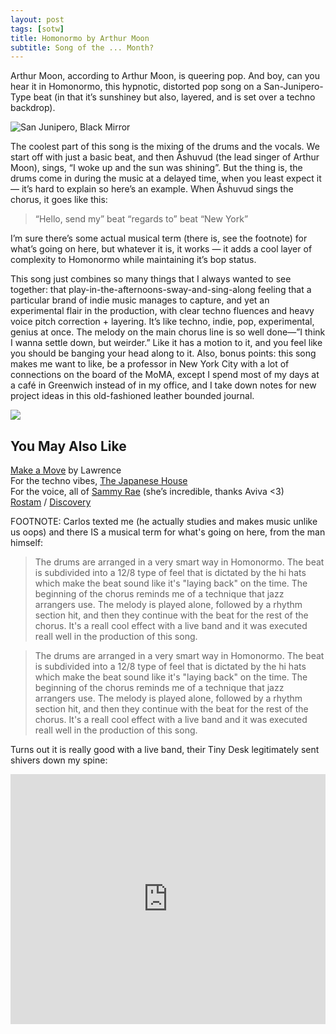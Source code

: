 ```yaml
---
layout: post
tags: [sotw]
title: Homonormo by Arthur Moon
subtitle: Song of the ... Month?
---
```


Arthur Moon, according to Arthur Moon, is queering pop. And boy, can you hear it in Homonormo, this hypnotic, distorted pop song on a San-Junipero-Type beat (in that it’s sunshiney but also, layered, and is set over a techno backdrop). 

![San Junipero, Black Mirror](https://i.pinimg.com/originals/42/a8/45/42a84599cdbb08bcc5711a5120b9dd79.jpg)


The coolest part of this song is the mixing of the drums and the vocals. We start off with just a basic beat, and then Åshuvud (the lead singer of Arthur Moon), sings, “I woke up and the sun was shining”. But the thing is, the drums come in during the music at a delayed time, when you least expect it — it’s hard to explain so here’s an example. When Åshuvud sings the chorus, it goes like this: 

> “Hello, send my” beat “regards to” beat “New York” 

I’m sure there’s some actual musical term (there is, see the footnote) for what’s going on here, but whatever it is, it works — it adds a cool layer of complexity to Homonormo while maintaining it’s bop status. 
 
This song just combines so many things that I always wanted to see together: that play-in-the-afternoons-sway-and-sing-along feeling that a particular brand of indie music manages to capture, and yet an experimental flair in the production, with clear techno fluences and heavy voice pitch correction + layering. It’s like techno, indie, pop, experimental, genius at once. The melody on the main chorus line is so well done—”I think I wanna settle down, but weirder.” Like it has a motion to it, and you feel like you should be banging your head along to it. Also, bonus points: this song makes me want to like, be a professor in New York City with a lot of connections on the board of the MoMA, except I spend most of my days at a café in Greenwich instead of in my office, and I take down notes for new project ideas in this old-fashioned leather bounded journal. 


![](https://cdn.buttercms.com/dSfbgRNzQN6PUuQuEzvO)


[](https://cdn.buttercms.com/dSfbgRNzQN6PUuQuEzvO)

## You May Also Like

[Make a Move](https://open.spotify.com/track/69klmXiY3N1xUwVFzZArzJ) by Lawrence<br>
For the techno vibes, [The Japanese House](https://open.spotify.com/artist/3IunaFjvNKj98JW89JYv9u)<br> 
For the voice, all of [Sammy Rae](https://open.spotify.com/artist/3lFDsTyYNPQc8WzJExnQWn) (she’s incredible, thanks Aviva <3)<br>
[Rostam](https://open.spotify.com/artist/04XggbrM51GcFPTxBYtRXT?si=1cd6JQmaR526wHT_fCJM7A) / [Discovery](https://open.spotify.com/artist/1fg65Qx6tRt0aXBfz5I4w5?si=2qkL2giUTIqWC0BZqQj_-g)

FOOTNOTE: Carlos texted me (he actually studies and makes music unlike us oops) and there IS a musical term for what's going on here, from the man himself: 
> The drums are arranged in a very smart way in Homonormo. The beat is subdivided into a 12/8 type of feel that is dictated by the hi hats which make the beat sound like it's "laying back" on the time. The beginning of the chorus reminds me of a technique that jazz arrangers use. The melody is played alone, followed by a rhythm section hit, and then they continue with the beat for the rest of the chorus. It's a reall cool effect with a live band and it was executed reall well in the production of this song.

> The drums are arranged in a very smart way in Homonormo. The beat is subdivided into a 12/8 type of feel that is dictated by the hi hats which make the beat sound like it's "laying back" on the time. The beginning of the chorus reminds me of a technique that jazz arrangers use. The melody is played alone, followed by a rhythm section hit, and then they continue with the beat for the rest of the chorus. It's a reall cool effect with a live band and it was executed reall well in the production of this song.

Turns out it is really good with a live band, their Tiny Desk legitimately sent shivers down my spine: 

<iframe src="https://www.youtube.com/embed/4iEgxnmXkUU" frameborder="0" allow="accelerometer; autoplay; encrypted-media; gyroscope; picture-in-picture" allowfullscreen onload='javascript:(function(o){o.style.height=o.contentWindow.document.body.scrollHeight+"px";}(this));' style="height:400px;width:100%;border:none;overflow:hidden;"></iframe>



